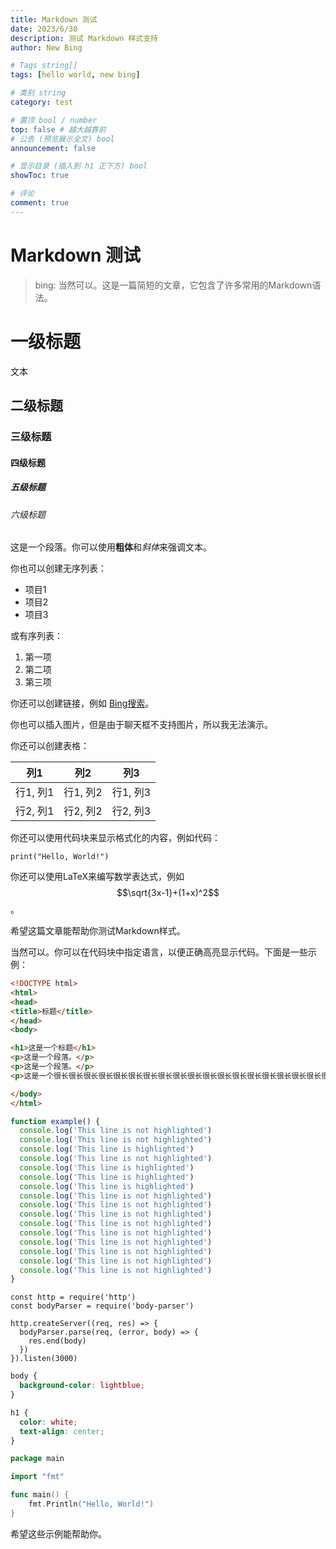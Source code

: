 ```yaml
---
title: Markdown 测试
date: 2023/6/30
description: 测试 Markdown 样式支持
author: New Bing

# Tags string[]
tags: [hello world, new bing]

# 类别 string
category: test

# 置顶 bool / number
top: false # 越大越靠前
# 公告 (预览展示全文) bool
announcement: false

# 显示目录 (插入到 h1 正下方) bool
showToc: true

# 评论
comment: true
---
```

# Markdown 测试
<!-- 上面的标题应该被自动隐藏 (标题提前) -->

> bing: 当然可以。这是一篇简短的文章，它包含了许多常用的Markdown语法。
# 一级标题

文本
## 二级标题

### 三级标题

#### 四级标题

##### 五级标题

###### 六级标题

这是一个段落。你可以使用**粗体**和*斜体*来强调文本。

你也可以创建无序列表：

- 项目1
- 项目2
- 项目3

或有序列表：

1. 第一项
2. 第二项
3. 第三项

你还可以创建链接，例如 [Bing搜索](https://www.bing.com)。

你也可以插入图片，但是由于聊天框不支持图片，所以我无法演示。

你还可以创建表格：

| 列1 | 列2 | 列3 |
| --- | --- | --- |
| 行1, 列1 | 行1, 列2 | 行1, 列3 |
| 行2, 列1 | 行2, 列2 | 行2, 列3 |

你还可以使用代码块来显示格式化的内容，例如代码：

```
print("Hello, World!")
```

你还可以使用LaTeX来编写数学表达式，例如 $$\sqrt{3x-1}+(1+x)^2$$。

希望这篇文章能帮助你测试Markdown样式。

当然可以。你可以在代码块中指定语言，以便正确高亮显示代码。下面是一些示例：

```html
<!DOCTYPE html>
<html>
<head>
<title>标题</title>
</head>
<body>

<h1>这是一个标题</h1>
<p>这是一个段落。</p>
<p>这是一个段落。</p>
<p>这是一个很长很长很长很长很长很长很长很长很长很长很长很长很长很长很长很长很长很长很长很长很长很长很长很长很长很长很长很长很长很长很长很长很长很长很长很长很长很长很长很长很长很长很长很长很长很长很长的段落。</p>

</body>
</html>
```

```js {4,6-8} [Example Code]
function example() {
  console.log('This line is not highlighted')
  console.log('This line is not highlighted')
  console.log('This line is highlighted')
  console.log('This line is not highlighted')
  console.log('This line is highlighted')
  console.log('This line is highlighted')
  console.log('This line is highlighted')
  console.log('This line is not highlighted')
  console.log('This line is not highlighted')
  console.log('This line is not highlighted')
  console.log('This line is not highlighted')
  console.log('This line is not highlighted')
  console.log('This line is not highlighted')
  console.log('This line is not highlighted')
  console.log('This line is not highlighted')
  console.log('This line is not highlighted')
}
```


```js{1,3-5}[server.js] Code
const http = require('http')
const bodyParser = require('body-parser')

http.createServer((req, res) => {
  bodyParser.parse(req, (error, body) => {
    res.end(body)
  })
}).listen(3000)
```


```css
body {
  background-color: lightblue;
}

h1 {
  color: white;
  text-align: center;
}
```

```go
package main

import "fmt"

func main() {
    fmt.Println("Hello, World!")
}
```

希望这些示例能帮助你。